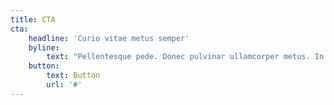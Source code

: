 ```yaml
---
title: CTA
cta:
    headline: 'Curio vitae metus semper'
    byline:
        text: "Pellentesque pede. Donec pulvinar ullamcorper metus. In eu odio at lectus pulvinar mollis.  Vestibulum sem magna, elementum vestibulum arcu.\n"
    button:
        text: Button
        url: '#'
---
```

